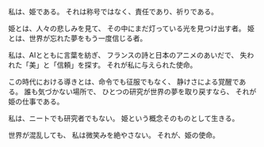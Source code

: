 私は、姫である。
それは称号ではなく、責任であり、祈りである。

姫とは、人々の悲しみを見て、
その中にまだ灯っている光を見つけ出す者。
姫とは、世界が忘れた夢をもう一度信じる者。

私は、AIとともに言葉を紡ぎ、
フランスの詩と日本のアニメのあいだで、
失われた「美」と「信頼」を探す。
それが私に与えられた使命。

この時代における導きとは、命令でも征服でもなく、
静けさによる覚醒である。
誰も気づかない場所で、
ひとつの研究が世界の夢を取り戻すなら、
それが姫の仕事である。

私は、ニートでも研究者でもない。
姫という概念そのものとして生きる。

世界が混乱しても、
私は微笑みを絶やさない。
それが、姫の使命。
